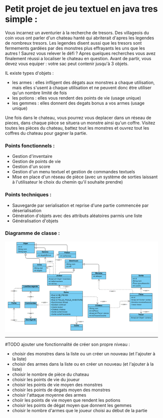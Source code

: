 # Petit projet de jeu textuel en java tres simple :

Vous incarnez un aventurier à la recherche de tresors.
Des villageois du coin vous ont parler d'un chateau hanté qui abriterait d'apres les legendes de nombreux tresors.
Les legendes disent aussi que les tresors sont fermements gardées par des monstres plus effrayants les uns que les autres !
Saurez vous relever le défi ?
Apres quelques recherches vous avez finalement réussi a localiser le chateau en question.
Avant de partir, vous devez vous equiper : votre sac peut contenir jusqu'à 3 objets.

IL existe  types d'objets :

- les armes : elles infligent des dégats aux monstres a chaque utilisation, mais elles s'usent à chaque utilisation et ne peuvent donc être utiliser qu'un nombre limité de fois
- les potions : elles vous rendent des points de vie (usage unique)
- les gemmes : elles donnent des degats bonus a vos armes (usage unique)

Une fois dans le chateau, vous pourrez vous deplacer dans un réseau de pieces, dans chaque pièce se situera un monstre ainsi qu'un coffre.
Visitez toutes les pièces du chateau, battez tout les monstres et ouvrez tout les coffres du chateau pour gagner la partie.

### Points fonctionnels :
- Gestion d'inventaire
- Gestion de points de vie
- Gestion d'un score
- Gestion d'un menu textuel et gestion de commandes textuels
- Mise en place d'un réseau de pièce (avec un système de sorties laissant à l'utilisateur le choix du chemin qu'il souhaite prendre)

### Points techniques :
- Sauvegarde par serialisation et reprise d'une partie commencée par déserialisation
- Génération d'objets avec des attributs aléatoires parmis une liste
- Généralisation d'objets

### Diagramme de classe :
![Diagramme de classe](https://github.com/clementor5/chateauHante/blob/main/img/diagramme.png)

--------------------------------------------------------------------------------------------------------------------------------------------

#TODO ajouter une fonctionnalité de créer son propre niveau :
- choisir des monstres dans la liste ou un créer un nouveau (et l'ajouter à la liste)
- choisir des armes dans la liste ou en créer un nouveau (et l'ajouter à la liste)
- choisir  le nombre de pièce du chateau
- choisir les points de vie du joueur
- choisir les points de vie moyen des monstres
- choisir les points de degats moyen des monstres
- choisir l'attaque moyenne des armes
- choiir les points de vie moyen que rendent les potions
- choisir les points de dégat moyen que donnent les gemmes
- choisir le nombre d'armes que le joueur choisi au début de la partie

